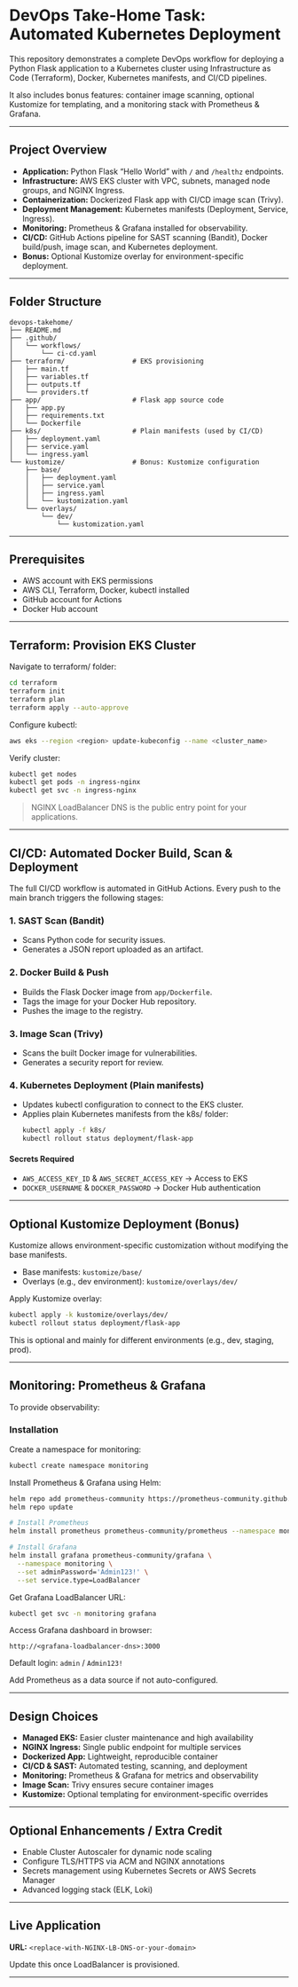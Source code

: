 # DevOps Take-Home Task: Automated Kubernetes Deployment

This repository demonstrates a complete DevOps workflow for deploying a Python Flask application to a Kubernetes cluster using Infrastructure as Code (Terraform), Docker, Kubernetes manifests, and CI/CD pipelines.

It also includes bonus features: container image scanning, optional Kustomize for templating, and a monitoring stack with Prometheus & Grafana.

---

## Project Overview

- **Application:** Python Flask “Hello World” with `/` and `/healthz` endpoints.
- **Infrastructure:** AWS EKS cluster with VPC, subnets, managed node groups, and NGINX Ingress.
- **Containerization:** Dockerized Flask app with CI/CD image scan (Trivy).
- **Deployment Management:** Kubernetes manifests (Deployment, Service, Ingress).
- **Monitoring:** Prometheus & Grafana installed for observability.
- **CI/CD:** GitHub Actions pipeline for SAST scanning (Bandit), Docker build/push, image scan, and Kubernetes deployment.
- **Bonus:** Optional Kustomize overlay for environment-specific deployment.

---

## Folder Structure

```
devops-takehome/
├── README.md
├── .github/
│   └── workflows/
│       └── ci-cd.yaml
├── terraform/                 # EKS provisioning
│   ├── main.tf
│   ├── variables.tf
│   ├── outputs.tf
│   └── providers.tf
├── app/                       # Flask app source code
│   ├── app.py
│   ├── requirements.txt
│   └── Dockerfile
├── k8s/                       # Plain manifests (used by CI/CD)
│   ├── deployment.yaml
│   ├── service.yaml
│   └── ingress.yaml
└── kustomize/                 # Bonus: Kustomize configuration
    ├── base/
    │   ├── deployment.yaml
    │   ├── service.yaml
    │   ├── ingress.yaml
    │   └── kustomization.yaml
    └── overlays/
        └── dev/
            └── kustomization.yaml
```

---

## Prerequisites

- AWS account with EKS permissions
- AWS CLI, Terraform, Docker, kubectl installed
- GitHub account for Actions
- Docker Hub account

---

## Terraform: Provision EKS Cluster

Navigate to terraform/ folder:

```sh
cd terraform
terraform init
terraform plan 
terraform apply --auto-approve
```

Configure kubectl:

```sh
aws eks --region <region> update-kubeconfig --name <cluster_name>
```

Verify cluster:

```sh
kubectl get nodes
kubectl get pods -n ingress-nginx
kubectl get svc -n ingress-nginx
```

> NGINX LoadBalancer DNS is the public entry point for your applications.

---

## CI/CD: Automated Docker Build, Scan & Deployment

The full CI/CD workflow is automated in GitHub Actions. Every push to the main branch triggers the following stages:

### 1. SAST Scan (Bandit)
- Scans Python code for security issues.
- Generates a JSON report uploaded as an artifact.

### 2. Docker Build & Push
- Builds the Flask Docker image from `app/Dockerfile`.
- Tags the image for your Docker Hub repository.
- Pushes the image to the registry.

### 3. Image Scan (Trivy)
- Scans the built Docker image for vulnerabilities.
- Generates a security report for review.

### 4. Kubernetes Deployment (Plain manifests)
- Updates kubectl configuration to connect to the EKS cluster.
- Applies plain Kubernetes manifests from the k8s/ folder:
    ```sh
    kubectl apply -f k8s/
    kubectl rollout status deployment/flask-app
    ```

#### Secrets Required

- `AWS_ACCESS_KEY_ID` & `AWS_SECRET_ACCESS_KEY` → Access to EKS
- `DOCKER_USERNAME` & `DOCKER_PASSWORD` → Docker Hub authentication

---

## Optional Kustomize Deployment (Bonus)

Kustomize allows environment-specific customization without modifying the base manifests.

- Base manifests: `kustomize/base/`
- Overlays (e.g., dev environment): `kustomize/overlays/dev/`

Apply Kustomize overlay:

```sh
kubectl apply -k kustomize/overlays/dev/
kubectl rollout status deployment/flask-app
```

This is optional and mainly for different environments (e.g., dev, staging, prod).

---

## Monitoring: Prometheus & Grafana

To provide observability:

### Installation

Create a namespace for monitoring:

```sh
kubectl create namespace monitoring
```

Install Prometheus & Grafana using Helm:

```sh
helm repo add prometheus-community https://prometheus-community.github.io/helm-charts
helm repo update

# Install Prometheus
helm install prometheus prometheus-community/prometheus --namespace monitoring

# Install Grafana
helm install grafana prometheus-community/grafana \
  --namespace monitoring \
  --set adminPassword='Admin123!' \
  --set service.type=LoadBalancer
```

Get Grafana LoadBalancer URL:

```sh
kubectl get svc -n monitoring grafana
```

Access Grafana dashboard in browser:

```
http://<grafana-loadbalancer-dns>:3000
```

Default login: `admin` / `Admin123!`

Add Prometheus as a data source if not auto-configured.

---

## Design Choices

- **Managed EKS:** Easier cluster maintenance and high availability
- **NGINX Ingress:** Single public endpoint for multiple services
- **Dockerized App:** Lightweight, reproducible container
- **CI/CD & SAST:** Automated testing, scanning, and deployment
- **Monitoring:** Prometheus & Grafana for metrics and observability
- **Image Scan:** Trivy ensures secure container images
- **Kustomize:** Optional templating for environment-specific overrides

---

## Optional Enhancements / Extra Credit

- Enable Cluster Autoscaler for dynamic node scaling
- Configure TLS/HTTPS via ACM and NGINX annotations
- Secrets management using Kubernetes Secrets or AWS Secrets Manager
- Advanced logging stack (ELK, Loki)

---

## Live Application

**URL:** `<replace-with-NGINX-LB-DNS-or-your-domain>`

Update this once LoadBalancer is provisioned.

---